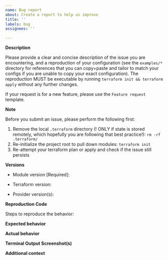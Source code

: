 ```yaml
---
name: Bug report
about: Create a report to help us improve
title: ''
labels: bug
assignees: ''

---
```


**Description**

Please provide a clear and concise description of the issue you are encountering, and a reproduction of your configuration (see the `examples/*` directory for references that you can copy+paste and tailor to match your configs if you are unable to copy your exact configuration). The reproduction MUST be executable by running `terraform init && terraform apply` without any further changes.

If your request is for a new feature, please use the `Feature request` template.

**Note**

Before you submit an issue, please perform the following first:

1. Remove the local `.terraform` directory (! ONLY if state is stored remotely, which hopefully you are following that best practice!): `rm -rf .terraform/`
2. Re-initialize the project root to pull down modules: `terraform init`
3. Re-attempt your terraform plan or apply and check if the issue still persists

**Versions**

- Module version [Required]:

- Terraform version:
<!-- Execute terraform -version -->
- Provider version(s):
<!-- Execute: terraform providers -version -->

**Reproduction Code**

Steps to reproduce the behavior:

<!-- Are you using workspaces? -->
<!-- Have you cleared the local cache (see Notice section above)? -->
<!-- List steps in order that led up to the issue you encountered -->

**Expected behavior**

<!-- A clear and concise description of what you expected to happen -->

**Actual behavior**

<!-- A clear and concise description of what actually happened -->

**Terminal Output Screenshot(s)**

<!-- Optional but helpful -->

**Additional context**

<!-- Add any other context about the problem here -->
